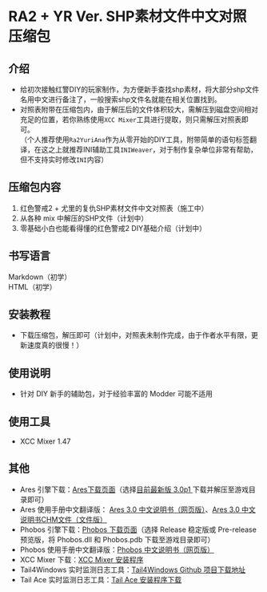 # RA2 + YR Ver. SHP素材文件中文对照压缩包

## 介绍

- 给初次接触红警DIY的玩家制作，为方便新手查找shp素材，将大部分shp文件名用中文进行备注了，一般搜索shp文件名就能在相关位置找到。  
- 对照表附带在压缩包内，由于解压后的文件体积较大，需解压到磁盘空间相对充足的位置，若你熟练使用`XCC Mixer`工具进行提取，则只需解压对照表即可。  
（个人推荐使用`Ra2YuriAna`作为从零开始的DIY工具，附带简单的语句标签翻译，在这之上就推荐INI辅助工具`INIWeaver`，对于制作复杂单位非常有帮助，但不支持实时修改`INI`内容）

## 压缩包内容

1. 红色警戒2 + 尤里的复仇SHP素材文件中文对照表（施工中）
2. 从各种 mix 中解压的SHP文件（计划中）
3. 零基础小白也能看得懂的红色警戒2 DIY基础介绍（计划中）

## 书写语言

Markdown（初学）  
HTML（初学）

## 安装教程

- 下载压缩包，解压即可（计划中，对照表未制作完成，由于作者水平有限，更新速度真的很慢！）

## 使用说明

- 针对 DIY 新手的辅助包，对于经验丰富的 Modder 可能不适用

## 使用工具

- XCC Mixer 1.47

## 其他

- Ares 引擎下载：[Ares下载页面](https://launchpad.net/ares/+download)（选择[目前最新版 3.0p1 ](https://launchpad.net/ares/3.0/3.0p1/+download/ares_3.0p1.zip)下载并解压至游戏目录即可）
- Ares 使用手册中文翻译版： [Ares 3.0 中文说明书（网页版）](https://ares-china.github.io/Ares-Manual/)、[Ares 3.0 中文说明书CHM文件（文件版）](https://pan.baidu.com/s/1t3p23uVwpXn32OX_4db3MQ?pwd=3jj2)
- Phobos 引擎下载：[Phobos 下载页面](https://github.com/Phobos-developers/Phobos/releases)（选择 Release 稳定版或 Pre-release 预览版，将 Phobos.dll 和 Phobos.pdb 下载至游戏目录即可）
- Phobos 使用手册中文翻译版：[Phobos 中文说明书（网页版）](https://phobos.readthedocs.io/zh-cn/latest/)
- XCC Mixer 下载：[XCC Mixer 安装程序](https://xhp.xwis.net/utilities/XCC_Utilities.exe)
- Tail4Windows 实时监测日志工具：[Tail4Windows Github 项目下载地址](https://github.com/tualatin/tailforwindows/releases)
- Tail Ace 实时监测日志工具：[Tail Ace 安装程序下载](sourceforge.net/projects/tailace/)

